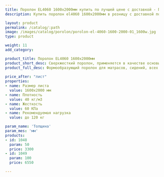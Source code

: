```yaml
---
title: Поролон EL4060 1600х2000мм купить по лучшей цене с доставкой - Поролоныч
description: Купить поролон el4060 1600х2000мм в розницу с доставкой по Москве в интернет-магазине Поролоныча.

layout: product
permalink: /catalog/:path
image: /images/catalog/porolon/porolon-el-4060-1600-2000-01_1600w.jpg
type: product

weight: 11
add_category: 

product_title: Поролон EL4060 1600х2000мм
product_short_desc: Сверхжесткий поролон, применяется в качестве основы для матрасов, сидений диванов и т.д.
product_full_desc: Формообразующий поролон для матрасов, сидений, всех элементов диванов и т.д. Рекомендуется использовать в качестве основного (несущего) слоя матрасов и диванов в комбинации со смягчающим слоем из поролона другой марки. Отличается долговечностью и комфортностью.
        
price_after: "лист"
properties:
- name: Размер листа
  value: 1600х2000 мм
- name: Плотность
  value: 40 кг/м3
- name: Жесткость
  value: 60 КПа
- name: Рекомендуемая нагрузка
  value: до 120 кг

param_name: 'Толщина'
param_mes: 'мм'
products:
- id: 1048
  param: 50
  price: 3300
- id: 1049
  param: 100
  price: 6550

---
```

